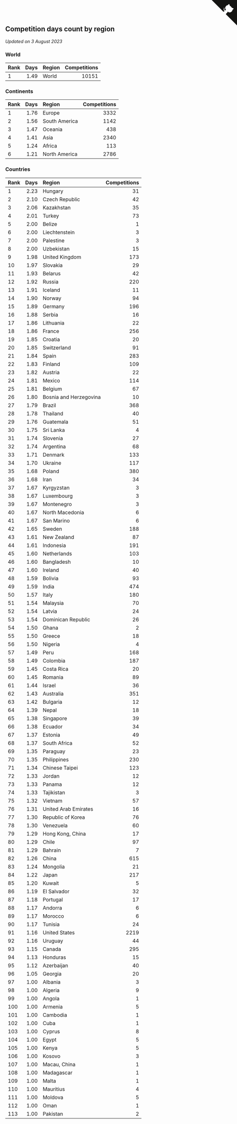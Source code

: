 ## Competition days count by region

*Updated on  3 August 2023*


### World

| Rank | Days | Region | Competitions |
| :--- | ---: | :--- | ---: |
| 1 | 1.49 | World | 10151 |

### Continents

| Rank | Days | Region | Competitions |
| :--- | ---: | :--- | ---: |
| 1 | 1.76 | Europe | 3332 |
| 2 | 1.56 | South America | 1142 |
| 3 | 1.47 | Oceania | 438 |
| 4 | 1.41 | Asia | 2340 |
| 5 | 1.24 | Africa | 113 |
| 6 | 1.21 | North America | 2786 |

### Countries

| Rank | Days | Region | Competitions |
| :--- | ---: | :--- | ---: |
| 1 | 2.23 | Hungary | 31 |
| 2 | 2.10 | Czech Republic | 42 |
| 3 | 2.06 | Kazakhstan | 35 |
| 4 | 2.01 | Turkey | 73 |
| 5 | 2.00 | Belize | 1 |
| 6 | 2.00 | Liechtenstein | 3 |
| 7 | 2.00 | Palestine | 3 |
| 8 | 2.00 | Uzbekistan | 15 |
| 9 | 1.98 | United Kingdom | 173 |
| 10 | 1.97 | Slovakia | 29 |
| 11 | 1.93 | Belarus | 42 |
| 12 | 1.92 | Russia | 220 |
| 13 | 1.91 | Iceland | 11 |
| 14 | 1.90 | Norway | 94 |
| 15 | 1.89 | Germany | 196 |
| 16 | 1.88 | Serbia | 16 |
| 17 | 1.86 | Lithuania | 22 |
| 18 | 1.86 | France | 256 |
| 19 | 1.85 | Croatia | 20 |
| 20 | 1.85 | Switzerland | 91 |
| 21 | 1.84 | Spain | 283 |
| 22 | 1.83 | Finland | 109 |
| 23 | 1.82 | Austria | 22 |
| 24 | 1.81 | Mexico | 114 |
| 25 | 1.81 | Belgium | 67 |
| 26 | 1.80 | Bosnia and Herzegovina | 10 |
| 27 | 1.79 | Brazil | 368 |
| 28 | 1.78 | Thailand | 40 |
| 29 | 1.76 | Guatemala | 51 |
| 30 | 1.75 | Sri Lanka | 4 |
| 31 | 1.74 | Slovenia | 27 |
| 32 | 1.74 | Argentina | 68 |
| 33 | 1.71 | Denmark | 133 |
| 34 | 1.70 | Ukraine | 117 |
| 35 | 1.68 | Poland | 380 |
| 36 | 1.68 | Iran | 34 |
| 37 | 1.67 | Kyrgyzstan | 3 |
| 38 | 1.67 | Luxembourg | 3 |
| 39 | 1.67 | Montenegro | 3 |
| 40 | 1.67 | North Macedonia | 6 |
| 41 | 1.67 | San Marino | 6 |
| 42 | 1.65 | Sweden | 188 |
| 43 | 1.61 | New Zealand | 87 |
| 44 | 1.61 | Indonesia | 191 |
| 45 | 1.60 | Netherlands | 103 |
| 46 | 1.60 | Bangladesh | 10 |
| 47 | 1.60 | Ireland | 40 |
| 48 | 1.59 | Bolivia | 93 |
| 49 | 1.59 | India | 474 |
| 50 | 1.57 | Italy | 180 |
| 51 | 1.54 | Malaysia | 70 |
| 52 | 1.54 | Latvia | 24 |
| 53 | 1.54 | Dominican Republic | 26 |
| 54 | 1.50 | Ghana | 2 |
| 55 | 1.50 | Greece | 18 |
| 56 | 1.50 | Nigeria | 4 |
| 57 | 1.49 | Peru | 168 |
| 58 | 1.49 | Colombia | 187 |
| 59 | 1.45 | Costa Rica | 20 |
| 60 | 1.45 | Romania | 89 |
| 61 | 1.44 | Israel | 36 |
| 62 | 1.43 | Australia | 351 |
| 63 | 1.42 | Bulgaria | 12 |
| 64 | 1.39 | Nepal | 18 |
| 65 | 1.38 | Singapore | 39 |
| 66 | 1.38 | Ecuador | 34 |
| 67 | 1.37 | Estonia | 49 |
| 68 | 1.37 | South Africa | 52 |
| 69 | 1.35 | Paraguay | 23 |
| 70 | 1.35 | Philippines | 230 |
| 71 | 1.34 | Chinese Taipei | 123 |
| 72 | 1.33 | Jordan | 12 |
| 73 | 1.33 | Panama | 12 |
| 74 | 1.33 | Tajikistan | 3 |
| 75 | 1.32 | Vietnam | 57 |
| 76 | 1.31 | United Arab Emirates | 16 |
| 77 | 1.30 | Republic of Korea | 76 |
| 78 | 1.30 | Venezuela | 60 |
| 79 | 1.29 | Hong Kong, China | 17 |
| 80 | 1.29 | Chile | 97 |
| 81 | 1.29 | Bahrain | 7 |
| 82 | 1.26 | China | 615 |
| 83 | 1.24 | Mongolia | 21 |
| 84 | 1.22 | Japan | 217 |
| 85 | 1.20 | Kuwait | 5 |
| 86 | 1.19 | El Salvador | 32 |
| 87 | 1.18 | Portugal | 17 |
| 88 | 1.17 | Andorra | 6 |
| 89 | 1.17 | Morocco | 6 |
| 90 | 1.17 | Tunisia | 24 |
| 91 | 1.16 | United States | 2219 |
| 92 | 1.16 | Uruguay | 44 |
| 93 | 1.15 | Canada | 295 |
| 94 | 1.13 | Honduras | 15 |
| 95 | 1.12 | Azerbaijan | 40 |
| 96 | 1.05 | Georgia | 20 |
| 97 | 1.00 | Albania | 3 |
| 98 | 1.00 | Algeria | 9 |
| 99 | 1.00 | Angola | 1 |
| 100 | 1.00 | Armenia | 5 |
| 101 | 1.00 | Cambodia | 1 |
| 102 | 1.00 | Cuba | 1 |
| 103 | 1.00 | Cyprus | 8 |
| 104 | 1.00 | Egypt | 5 |
| 105 | 1.00 | Kenya | 5 |
| 106 | 1.00 | Kosovo | 3 |
| 107 | 1.00 | Macau, China | 1 |
| 108 | 1.00 | Madagascar | 1 |
| 109 | 1.00 | Malta | 1 |
| 110 | 1.00 | Mauritius | 4 |
| 111 | 1.00 | Moldova | 5 |
| 112 | 1.00 | Oman | 1 |
| 113 | 1.00 | Pakistan | 2 |


<a href="https://github.com/JustinTimeCuber/wca_statistics" class="github-corner" aria-label="View source on Github"><svg width="80" height="80" viewBox="0 0 250 250" style="fill:#151513; color:#fff; position: absolute; top: 0; border: 0; right: 0;" aria-hidden="true"><path d="M0,0 L115,115 L130,115 L142,142 L250,250 L250,0 Z"></path><path d="M128.3,109.0 C113.8,99.7 119.0,89.6 119.0,89.6 C122.0,82.7 120.5,78.6 120.5,78.6 C119.2,72.0 123.4,76.3 123.4,76.3 C127.3,80.9 125.5,87.3 125.5,87.3 C122.9,97.6 130.6,101.9 134.4,103.2" fill="currentColor" style="transform-origin: 130px 106px;" class="octo-arm"></path><path d="M115.0,115.0 C114.9,115.1 118.7,116.5 119.8,115.4 L133.7,101.6 C136.9,99.2 139.9,98.4 142.2,98.6 C133.8,88.0 127.5,74.4 143.8,58.0 C148.5,53.4 154.0,51.2 159.7,51.0 C160.3,49.4 163.2,43.6 171.4,40.1 C171.4,40.1 176.1,42.5 178.8,56.2 C183.1,58.6 187.2,61.8 190.9,65.4 C194.5,69.0 197.7,73.2 200.1,77.6 C213.8,80.2 216.3,84.9 216.3,84.9 C212.7,93.1 206.9,96.0 205.4,96.6 C205.1,102.4 203.0,107.8 198.3,112.5 C181.9,128.9 168.3,122.5 157.7,114.1 C157.9,116.9 156.7,120.9 152.7,124.9 L141.0,136.5 C139.8,137.7 141.6,141.9 141.8,141.8 Z" fill="currentColor" class="octo-body"></path></svg></a><style>.github-corner:hover .octo-arm{animation:octocat-wave 560ms ease-in-out}@keyframes octocat-wave{0%,100%{transform:rotate(0)}20%,60%{transform:rotate(-25deg)}40%,80%{transform:rotate(10deg)}}@media (max-width:500px){.github-corner:hover .octo-arm{animation:none}.github-corner .octo-arm{animation:octocat-wave 560ms ease-in-out}}</style>
